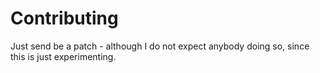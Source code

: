 # Contributing

Just send be a patch - although I do not expect anybody doing so, since this is just experimenting.
